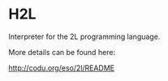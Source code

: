 H2L
===

Interpreter for the 2L programming language.

More details can be found here:

http://codu.org/eso/2l/README
